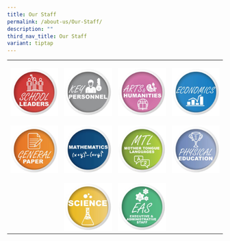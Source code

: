 ```yaml
---
title: Our Staff
permalink: /about-us/Our-Staff/
description: ""
third_nav_title: Our Staff
variant: tiptap
---
```

<table><tbody><tr><th rowspan="1" colspan="1"><p></p><div class="isomer-image-wrapper"><img style="width: 100%;" height="auto" width="100%" alt="" src="/images/Staff Photos/2024 Dept Icons/TMJC_Staff_Dept_Icon_SL.jpg"></div></th><th rowspan="1" colspan="1"><p></p><div class="isomer-image-wrapper"><img style="width: 100%" height="auto" width="100%" alt="" src="/images/Staff Photos/2024 Dept Icons/TMJC_Staff_Dept_Icon_KP.jpg"></div></th><th rowspan="1" colspan="1"><p></p><div class="isomer-image-wrapper"><img style="width: 100%" height="auto" width="100%" alt="" src="/images/Staff Photos/2024 Dept Icons/TMJC_Staff_Dept_Icon_AH.jpg"></div></th><th rowspan="1" colspan="1"><p></p><div class="isomer-image-wrapper"><img style="width: 100%" height="auto" width="100%" alt="" src="/images/Staff Photos/2024 Dept Icons/TMJC_Staff_Dept_Icon_Econs.jpg"></div></th></tr><tr><td rowspan="1" colspan="1"><p></p><div class="isomer-image-wrapper"><img style="width: 100%" height="auto" width="100%" alt="" src="/images/Staff Photos/2024 Dept Icons/TMJC_Staff_Dept_Icon_GP.jpg"></div></td><td rowspan="1" colspan="1"><p></p><div class="isomer-image-wrapper"><img style="width: 100%" height="auto" width="100%" alt="" src="/images/Staff Photos/2024 Dept Icons/TMJC_Staff_Dept_Icon_Maths.jpg"></div></td><td rowspan="1" colspan="1"><p></p><div class="isomer-image-wrapper"><img style="width: 100%" height="auto" width="100%" alt="" src="/images/Staff Photos/2024 Dept Icons/TMJC_Staff_Dept_Icon_MTL.jpg"></div></td><td rowspan="1" colspan="1"><p></p><div class="isomer-image-wrapper"><img style="width: 100%" height="auto" width="100%" alt="" src="/images/Staff Photos/2024 Dept Icons/TMJC_Staff_Dept_Icon_PE.jpg"></div></td></tr><tr><td rowspan="1" colspan="1"><p></p></td><td rowspan="1" colspan="1"><p></p><div class="isomer-image-wrapper"><img style="width: 100%" height="auto" width="100%" alt="" src="/images/Staff Photos/2024 Dept Icons/TMJC_Staff_Dept_Icon_Science.jpg"></div></td><td rowspan="1" colspan="1"><p></p><div class="isomer-image-wrapper"><img style="width: 100%" height="auto" width="100%" alt="" src="/images/Staff Photos/2024 Dept Icons/TMJC_Staff_Dept_Icon_EAS.jpg"></div></td><td rowspan="1" colspan="1"><p></p></td></tr></tbody></table><p></p>